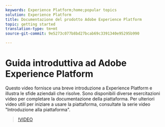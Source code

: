 ```yaml
---
keywords: Experience Platform;home;popular topics
solution: Experience Platform
title: Documentazione del prodotto Adobe Experience Platform
topic: getting started
translation-type: tm+mt
source-git-commit: 9e5273c077b8bd27bcab69c3391340e95295b990

---
```



# Guida introduttiva ad Adobe Experience Platform

Questo video fornisce una breve introduzione a Experience Platform e illustra le sfide aziendali che risolve. Sono disponibili diverse esercitazioni video per completare la documentazione della piattaforma. Per ulteriori video utili per iniziare a usare la piattaforma, consultate la serie [](https://docs.adobe.com/content/help/en/platform-learn/tutorials/intro-to-platform/overview.html)video &quot;Introduzione alla piattaforma&quot;.

>[!VIDEO](https://video.tv.adobe.com/v/32797?quality=12&learn=on)